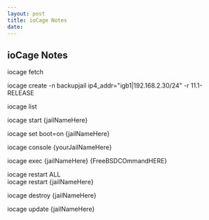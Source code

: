 ```yaml
---
layout: post
title: ioCage Notes
date: 
---
```


## ioCage Notes
iocage fetch  

iocage create -n backupjail ip4_addr="igb1|192.168.2.30/24" -r 11.1-RELEASE  

iocage list  

iocage start {jailNameHere}  

iocage set boot=on {jailNameHere}  

iocage console {yourJailNameHere}  

iocage exec {jailNameHere} {FreeBSDCOmmandHERE}  

iocage restart ALL  
iocage restart {jailNameHere}  

iocage destroy {jailNameHere}  

iocage update {jailNameHere}  
